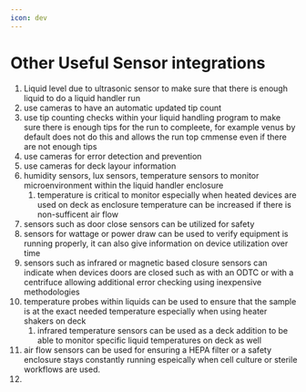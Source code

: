 ```yaml
---
icon: dev
---
```


# Other Useful Sensor integrations

1. Liquid level due to ultrasonic sensor to make sure that there is enough liquid to do a liquid handler run
2. use cameras to have an automatic updated tip count
3. use tip counting checks within your liquid handling program to make sure there is enough tips for the run to compleete, for example venus by default does not do this and allows the run top cmmense even if there are not enough tips
4. use cameras for error detection and prevention
5. use cameras for deck layour information
6. humidity sensors, lux sensors, temperature sensors to monitor microenvironment within the liquid handler enclosure
   1. temperature is critical to monitor especially when heated devices are used on deck as enclosure temperature can be increased if there is non-sufficent air flow
7. sensors such as door close sensors can be utilized for safety
8. sensors for wattage or power draw can be used to verify equipment is running properly, it can also give information on device utilization over time
9. sensors such as infrared or magnetic based closure sensors can indicate when devices doors are closed such as with an ODTC or with a centrifuce allowing additional error checking using inexpensive methodologies
10. temperature probes within liquids can be used to ensure that the sample is at the exact needed temperature especially when using heater shakers on deck
    1. infrared temperature sensors can be used as a deck addition to be able to monitor specific liquid temperatures on deck as well
11. air flow sensors can be used for ensuring a HEPA filter or a safety enclosure stays constantly running espeically when cell culture or sterile workflows are used.&#x20;
12.
